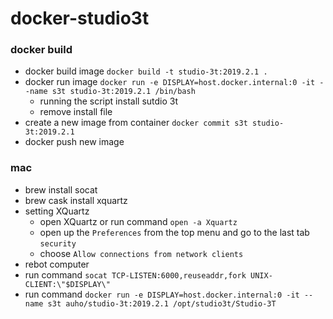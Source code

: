 # docker-studio3t

### docker build
- docker build image `docker build -t studio-3t:2019.2.1 .`
- docker run image `docker run -e DISPLAY=host.docker.internal:0 -it --name s3t studio-3t:2019.2.1 /bin/bash`
    - running the script install sutdio 3t
    - remove install file
- create a new image from container `docker commit s3t studio-3t:2019.2.1`
- docker push new image

### mac
- brew install socat
- brew cask install xquartz
- setting XQuartz
    - open XQuartz or run command `open -a Xquartz`
    - open up the `Preferences` from the top menu and go to the last tab `security`
    - choose `Allow connections from network clients`
- rebot computer
- run command `socat TCP-LISTEN:6000,reuseaddr,fork UNIX-CLIENT:\"$DISPLAY\"`
- run command `docker run -e DISPLAY=host.docker.internal:0 -it --name s3t auho/studio-3t:2019.2.1 /opt/studio3t/Studio-3T`
